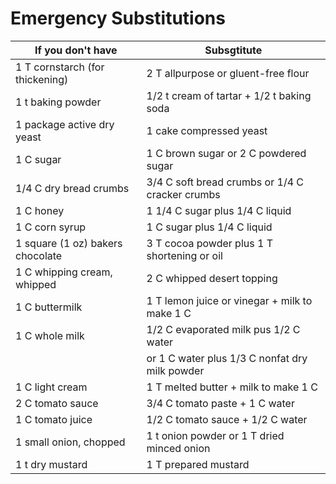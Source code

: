 # Emergency Substitutions

| If you don't have                | Subsgtitute                                     |
| -------------------------------- | ----------------------------------------------- |
| 1 T cornstarch (for thickening)  | 2 T allpurpose or gluent-free flour             |
| 1 t baking powder                | 1/2 t cream of tartar + 1/2 t baking soda       |
| 1 package active dry yeast       | 1 cake compressed yeast                         |
| 1 C sugar                        | 1 C brown sugar or 2 C powdered sugar           |
| 1/4 C dry bread crumbs           | 3/4 C soft bread crumbs or 1/4 C cracker crumbs |
| 1 C honey                        | 1 1/4 C sugar plus 1/4 C liquid                 |
| 1 C corn syrup                   | 1 C sugar plus 1/4 C liquid                     |
| 1 square (1 oz) bakers chocolate | 3 T cocoa powder plus 1 T shortening or oil     |
| 1 C whipping cream, whipped      | 2 C whipped desert topping                      |
| 1 C buttermilk                   | 1 T lemon juice or vinegar + milk to make 1 C   |
| 1 C whole milk                   | 1/2 C evaporated milk pus 1/2 C water           |
|                                  | or 1 C water plus 1/3 C nonfat dry milk powder  |
| 1 C light cream                  | 1 T melted butter + milk to make 1 C            |
| 2 C tomato sauce                 | 3/4 C tomato paste + 1 C water                  |
| 1 C tomato juice                 | 1/2 C tomato sauce + 1/2 C water                |
| 1 small onion, chopped           | 1 t onion powder or 1 T dried minced onion      |
| 1 t dry mustard                  | 1 T prepared mustard                            |
